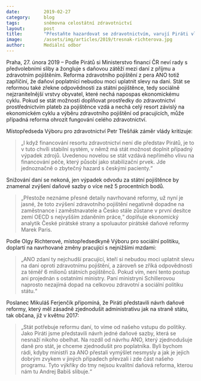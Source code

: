 ```yaml
---
date:         2019-02-27
category:     blog
tags:         sněmovna celostátní zdravotnictví
layout:       post
title:        "Přestaňte hazardovat se zdravotnictvím, varují Piráti vládu"
image:        /assets/img/articles/2019/tresnak-richterova.jpg
author:       Mediální odbor
---
```


Praha, 27. února 2019 – Podle Pirátů si Ministerstvo financí ČR neví rady s předvolebními sliby a žongluje s daňovou zátěží mezi daní z příjmu a zdravotním pojištěním. Reforma zdravotního pojištění z pera ANO totiž zapříčiní, že daňoví poplatníci nebudou moci uplatnit slevy na dani. Stát se reformou také zřekne odpovědnosti za státní pojištěnce, tedy sociálně nejzranitelnější vrstvy obyvatel, které nechá napospas ekonomickému cyklu. Pokud se stát možnosti doplňovat prostředky do zdravotnictví prostřednictvím plateb za pojištěnce vzdá a nechá celý resort závislý na ekonomickém cyklu a výběru zdravotního pojištění od pracujících, může případná reforma ohrozit fungování celého zdravotnictví.

Místopředseda Výboru pro zdravotnictví Petr Třešňák záměr vlády kritizuje:
> „I když financování resortu zdravotnictví není dle představ Pirátů, je to v tuto chvíli stabilní systém, v němž má stát možnost doplnit případný výpadek zdrojů. Uvedenou novelou se stát vzdává nepřímého vlivu na financování péče, který působí jako stabilizační prvek. Jde jednoznačně o zbytečný hazard s českými pacienty.“

Snižování daní se nekoná, jen výpadek odvodu za státní pojištěnce by znamenal zvýšení daňové sazby o více než 5 procentních bodů. 

> „Přestože neznáme přesné detaily navrhované reformy, už nyní je jasné, že toto zvýšení zdravotního pojištění negativně dopadne na zaměstnance i zaměstnavatele a Česko stále zůstane v první desítce zemí OECD s nejvyšším zdaněním práce,“ doplňuje ekonomický analytik České pirátské strany a spoluautor pirátské daňové reformy Marek Paris.

Podle Olgy Richterové, místopředsedkyně Výboru pro sociální politiku, doplartí na navrhované změny pracující s nejnižšími mzdami: 
> „ANO zdaní ty nejchudší pracující, kteří si nebudou moci uplatnit slevu na dani oproti zdravotnímu pojištění, a zároveň se zříká odpovědnosti za téměř 6 milionů státních pojištěnců. Pokud vím, není tento postup ani projednán s ostatními ministry. Paní ministryni Schillerovou naprosto nezajímá dopad na celkovou zdravotní a sociální politiku státu.“

Poslanec Mikuláš Ferjenčík připomíná, že Piráti představili návrh daňové reformy, který měl zásadně zjednodušit administrativu jak na straně státu, tak občana, již v květnu 2017: 
> „Stát potřebuje reformu daní, to víme od našeho vstupu do politiky. Jako Piráti jsme představili návrh jedné daňové sazby, která se nesnaží nikoho obelhat. Na rozdíl od návrhu ANO, který zjednodušuje daně pro stát, je chceme zjednodušit pro poplatníka. Byli bychom rádi, kdyby ministři za ANO přestali vymýšlet nesmysly a jak je jejich dobrým zvykem v jiných případech převzali i zde část našeho programu. Tyto výkřiky do tmy nejsou kvalitní daňová reforma, kterou nám tu Andrej Babiš slibuje.“
